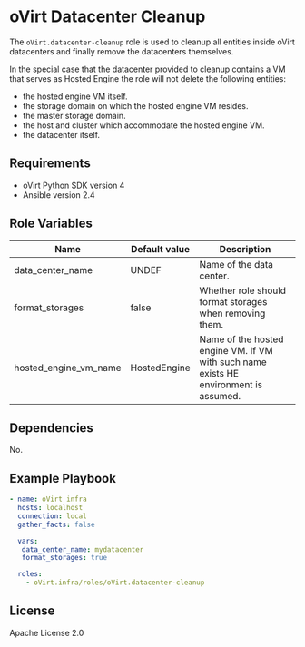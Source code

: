 oVirt Datacenter Cleanup
========================

The `oVirt.datacenter-cleanup` role is used to cleanup all entities inside
oVirt datacenters and finally remove the datacenters themselves.

In the special case that the datacenter provided to cleanup contains a VM that
serves as Hosted Engine the role will not delete the following entities:

- the hosted engine VM itself.
- the storage domain on which the hosted engine VM resides.
- the master storage domain.
- the host and cluster which accommodate the hosted engine VM.
- the datacenter itself.


Requirements
------------

 * oVirt Python SDK version 4
 * Ansible version 2.4

Role Variables
--------------

| Name                     | Default value         | Description                          |
|--------------------------|-----------------------|--------------------------------------|
| data_center_name         | UNDEF                 | Name of the data center.             |
| format_storages          | false                 | Whether role should format storages when removing them. |
| hosted_engine_vm_name    | HostedEngine          | Name of the hosted engine VM. If VM with such name exists HE environment is assumed. |

Dependencies
------------

No.

Example Playbook
----------------

```yaml
- name: oVirt infra
  hosts: localhost
  connection: local
  gather_facts: false

  vars:
   data_center_name: mydatacenter
   format_storages: true

  roles:
    - oVirt.infra/roles/oVirt.datacenter-cleanup
```

License
-------

Apache License 2.0
